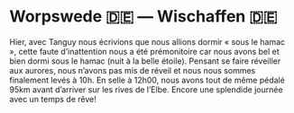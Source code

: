 # Worpswede 🇩🇪 — Wischaffen 🇩🇪

<!-- 96km / 160m+ / 176m- -->

Hier, avec Tanguy nous écrivions que nous allions dormir « sous le hamac », cette faute d’inattention nous a été prémonitoire car nous avons bel et bien dormi sous le hamac (nuit à la belle étoile). Pensant se faire réveiller aux aurores, nous n’avons pas mis de réveil et nous nous sommes finalement levés à 10h. En selle à 12h00, nous avons tout de même pédalé 95km avant d’arriver sur les rives de l’Elbe. Encore une splendide journée avec un temps de rêve!

